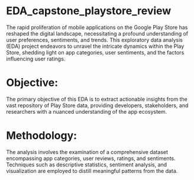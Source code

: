 # EDA_capstone_playstore_review

The rapid proliferation of mobile applications on the Google Play Store has reshaped the digital landscape, necessitating a profound understanding of user preferences, sentiments, and trends. This exploratory data analysis (EDA) project endeavors to unravel the intricate dynamics within the Play Store, shedding light on app categories, user sentiments, and the factors influencing user ratings.

# Objective:
The primary objective of this EDA is to extract actionable insights from the vast repository of Play Store data, providing developers, stakeholders, and researchers with a nuanced understanding of the app ecosystem.

# Methodology:
The analysis involves the examination of a comprehensive dataset encompassing app categories, user reviews, ratings, and sentiments. Techniques such as descriptive statistics, sentiment analysis, and visualization are employed to distill meaningful patterns from the data.
